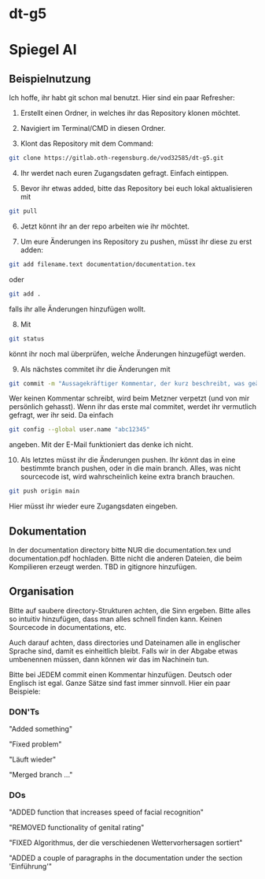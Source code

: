 # dt-g5

# Spiegel AI

## Beispielnutzung
Ich hoffe, ihr habt git schon mal benutzt. Hier sind ein paar Refresher:

1. Erstellt einen Ordner, in welches ihr das Repository klonen möchtet.

2. Navigiert im Terminal/CMD in diesen Ordner.

3. Klont das Repository mit dem Command:
```bash
git clone https://gitlab.oth-regensburg.de/vod32585/dt-g5.git
```

4. Ihr werdet nach euren Zugangsdaten gefragt. Einfach eintippen.

5. Bevor ihr etwas added, bitte das Repository bei euch lokal aktualisieren mit
```bash
git pull
```

6. Jetzt könnt ihr an der repo arbeiten wie ihr möchtet.

7. Um eure Änderungen ins Repository zu pushen, müsst ihr diese zu erst adden:
```bash
git add filename.text documentation/documentation.tex
```
oder
```bash
git add .
```
falls ihr alle Änderungen hinzufügen wollt.

8. Mit
```bash
git status
```
könnt ihr noch mal überprüfen, welche Änderungen hinzugefügt werden.

9. Als nächstes commitet ihr die Änderungen mit
```bash
git commit -m "Aussagekräftiger Kommentar, der kurz beschreibt, was geändert wurde"
```
Wer keinen Kommentar schreibt, wird beim Metzner verpetzt (und von mir persönlich gehasst).
Wenn ihr das erste mal commitet, werdet ihr vermutlich gefragt, wer ihr seid. Da einfach
```bash
git config --global user.name "abc12345"
```
angeben. Mit der E-Mail funktioniert das denke ich nicht.

10. Als letztes müsst ihr die Änderungen pushen. Ihr könnt das in eine bestimmte branch pushen, oder in die main branch. Alles, was nicht sourcecode ist, wird wahrscheinlich keine extra branch brauchen.
```bash
git push origin main
```
Hier müsst ihr wieder eure Zugangsdaten eingeben.

## Dokumentation
In der documentation directory bitte NUR die documentation.tex und documentation.pdf hochladen. Bitte nicht die anderen Dateien, die beim Kompilieren erzeugt werden. TBD in gitignore hinzufügen.

## Organisation
Bitte auf saubere directory-Strukturen achten, die Sinn ergeben. Bitte alles so intuitiv hinzufügen, dass man alles schnell finden kann. Keinen Sourcecode in documentations, etc.

Auch darauf achten, dass directories und Dateinamen alle in englischer Sprache sind, damit es einheitlich bleibt. Falls wir in der Abgabe etwas umbenennen müssen, dann können wir das im Nachinein tun.

Bitte bei JEDEM commit einen Kommentar hinzufügen. Deutsch oder Englisch ist egal. Ganze Sätze sind fast immer sinnvoll. Hier ein paar Beispiele:

### DON'Ts
"Added something"

"Fixed problem"

"Läuft wieder"

"Merged branch ..."

### DOs
"ADDED function that increases speed of facial recognition"

"REMOVED functionality of genital rating"

"FIXED Algorithmus, der die verschiedenen Wettervorhersagen sortiert"

"ADDED a couple of paragraphs in the documentation under the section 'Einführung'"
